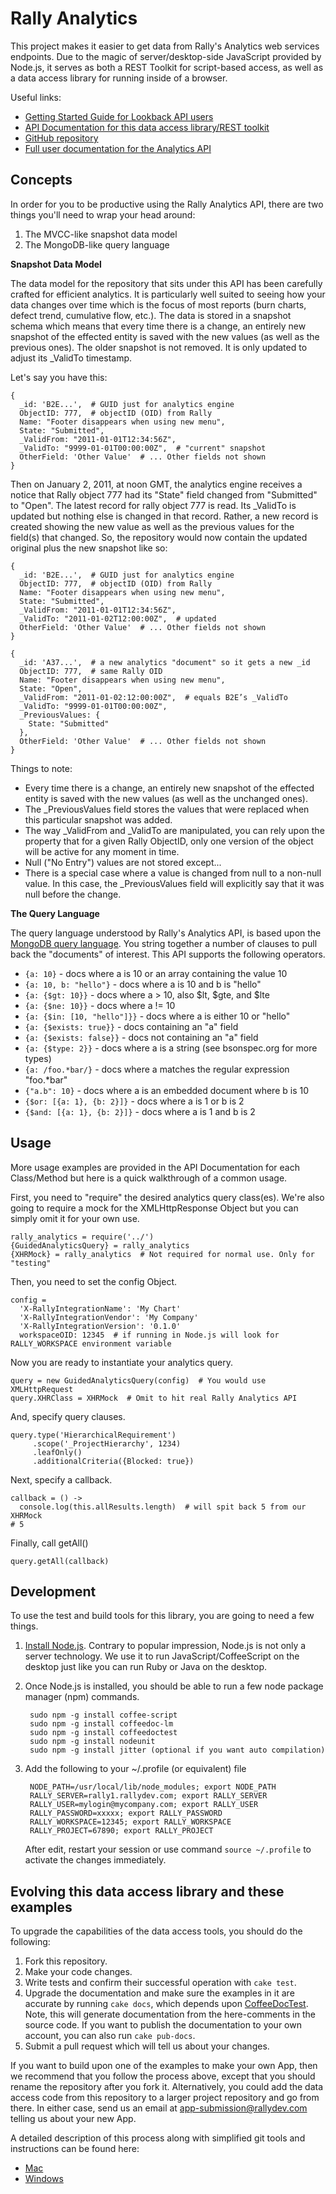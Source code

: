 # Rally Analytics #

This project makes it easier to get data from Rally's Analytics web services endpoints. Due to the magic of server/desktop-side 
JavaScript provided by Node.js, it serves as both a REST Toolkit for script-based access, as well as a data access library for 
running inside of a browser.

Useful links:

* [Getting Started Guide for Lookback API users](http://rally.lumenize.com/rally_analytics/Lookback_API_Getting_Started_Guide.pdf)
* [API Documentation for this data access library/REST toolkit](http://rally.lumenize.com/rally_analytics/docs/index.html)
* [GitHub repository](https://github.com/RallySoftware/rally_analytics)
* [Full user documentation for the Analytics API](http://rally.lumenize.com/rally_analytics/User_Documentation.pdf)

## Concepts ##

In order for you to be productive using the Rally Analytics API, there are two things you'll need to wrap your head around:

1. The MVCC-like snapshot data model
2. The MongoDB-like query language

**Snapshot Data Model**

The data model for the repository that sits under this API has been carefully crafted for efficient analytics. It is particularly 
well suited to seeing how your data changes over time which is the focus of most reports (burn charts, defect trend, cumulative flow, etc.). 
The data is stored in a snapshot schema which means that every time there is a change, an entirely new snapshot of the effected entity is 
saved with the new values (as well as the previous ones). The older snapshot is not removed. It is only updated to adjust its _ValidTo timestamp. 

Let's say you have this:

    {
      _id: 'B2E...',  # GUID just for analytics engine
      ObjectID: 777,  # objectID (OID) from Rally
      Name: "Footer disappears when using new menu",
      State: "Submitted",
      _ValidFrom: "2011-01-01T12:34:56Z",
      _ValidTo: "9999-01-01T00:00:00Z",  # "current" snapshot
      OtherField: 'Other Value'  # ... Other fields not shown
    }

Then on January 2, 2011, at noon GMT, the analytics engine receives a notice that Rally object 777 had its "State" field changed from "Submitted" 
to "Open". The latest record for rally object 777 is read. Its _ValidTo is updated but nothing else is changed in that record. Rather, a new record 
is created showing the new value as well as the previous values for the field(s) that changed. So, the repository would now contain the updated 
original plus the new snapshot like so:

    {
      _id: 'B2E...',  # GUID just for analytics engine
      ObjectID: 777,  # objectID (OID) from Rally
      Name: "Footer disappears when using new menu",
      State: "Submitted",
      _ValidFrom: "2011-01-01T12:34:56Z",  
      _ValidTo: "2011-01-02T12:00:00Z",  # updated
      OtherField: 'Other Value'  # ... Other fields not shown
    }

    {
      _id: 'A37...',  # a new analytics "document" so it gets a new _id
      ObjectID: 777,  # same Rally OID
      Name: "Footer disappears when using new menu",
      State: "Open",
      _ValidFrom: "2011-01-02:12:00:00Z",  # equals B2E’s _ValidTo
      _ValidTo: "9999-01-01T00:00:00Z",    
      _PreviousValues: {
        State: "Submitted"
      },
      OtherField: 'Other Value'  # ... Other fields not shown
    }

Things to note:

* Every time there is a change, an entirely new snapshot of the effected entity is saved with the new values (as well as the unchanged ones).  
* The _PreviousValues field stores the values that were replaced when this particular snapshot was added.
* The way _ValidFrom and _ValidTo are manipulated, you can rely upon the property that for a given Rally ObjectID, only one version of the object 
  will be active for any moment in time.
* Null ("No Entry") values are not stored except...
* There is a special case where a value is changed from null to a non-null value. In this case, the _PreviousValues field will explicitly say 
  that it was null before the change.
  
**The Query Language**

The query language understood by Rally's Analytics API, is based upon the [MongoDB query language](http://www.mongodb.org/display/DOCS/Advanced+Queries).
You string together a number of clauses to pull back the "documents" of interest. This API supports the following operators.

* `{a: 10}` - docs where a is 10 or an array containing the value 10
* `{a: 10, b: "hello"}` - docs where a is 10 and b is "hello"
* `{a: {$gt: 10}}` - docs where a > 10, also $lt, $gte, and $lte   
* `{a: {$ne: 10}}` - docs where a != 10 
* `{a: {$in: [10, "hello"]}}` - docs where a is either 10 or "hello"
* `{a: {$exists: true}}` - docs containing an "a" field
* `{a: {$exists: false}}` - docs not containing an "a" field
* `{a: {$type: 2}}` - docs where a is a string (see bsonspec.org for more types)
* `{a: /foo.*bar/}` - docs where a matches the regular expression "foo.*bar"
* `{"a.b": 10}` - docs where a is an embedded document where b is 10
* `{$or: [{a: 1}, {b: 2}]}` - docs where a is 1 or b is 2
* `{$and: [{a: 1}, {b: 2}]}` - docs where a is 1 and b is 2

## Usage ##

More usage examples are provided in the API Documentation for each Class/Method but here is a quick walkthrough of a common usage.

First, you need to "require" the desired analytics query class(es). We're also going to require a mock
for the XMLHttpResponse Object but you can simply omit it for your own use.

    rally_analytics = require('../')
    {GuidedAnalyticsQuery} = rally_analytics
    {XHRMock} = rally_analytics  # Not required for normal use. Only for "testing"

Then, you need to set the config Object.

    config =
      'X-RallyIntegrationName': 'My Chart'
      'X-RallyIntegrationVendor': 'My Company'
      'X-RallyIntegrationVersion': '0.1.0'
      workspaceOID: 12345  # if running in Node.js will look for RALLY_WORKSPACE environment variable
      
Now you are ready to instantiate your analytics query.
      
    query = new GuidedAnalyticsQuery(config)  # You would use XMLHttpRequest
    query.XHRClass = XHRMock  # Omit to hit real Rally Analytics API
    
And, specify query clauses.

    query.type('HierarchicalRequirement')
         .scope('_ProjectHierarchy', 1234)
         .leafOnly()
         .additionalCriteria({Blocked: true})
    
Next, specify a callback.

    callback = () ->
      console.log(this.allResults.length)  # will spit back 5 from our XHRMock
    # 5

Finally, call getAll()

    query.getAll(callback)
    
## Development ##

To use the test and build tools for this library, you are going to need a few things.

1. [Install Node.js](http://nodejs.org/#download). Contrary to popular impression, Node.js is not only a server 
   technology. We use it to run JavaScript/CoffeeScript on the desktop just like you can run Ruby or Java
   on the desktop.
2. Once Node.js is installed, you should be able to run a few node package manager (npm) commands.
        
        sudo npm -g install coffee-script
        sudo npm -g install coffeedoc-lm
        sudo npm -g install coffeedoctest
        sudo npm -g install nodeunit
        sudo npm -g install jitter (optional if you want auto compilation)
        
3. Add the following to your ~/.profile (or equivalent) file
        
        NODE_PATH=/usr/local/lib/node_modules; export NODE_PATH
        RALLY_SERVER=rally1.rallydev.com; export RALLY_SERVER
        RALLY_USER=mylogin@mycompany.com; export RALLY_USER
        RALLY_PASSWORD=xxxxx; export RALLY_PASSWORD
        RALLY_WORKSPACE=12345; export RALLY_WORKSPACE
        RALLY_PROJECT=67890; export RALLY_PROJECT
        
   After edit, restart your session or use command `source ~/.profile` to activate the changes immediately.

## Evolving this data access library and these examples ##

To upgrade the capabilities of the data access tools, you should do the following:

1. Fork this repository.
2. Make your code changes.
3. Write tests and confirm their successful operation with `cake test`.
4. Upgrade the documentation and make sure the examples in it are accurate by running `cake docs`,
   which depends upon [CoffeeDocTest](https://github.com/lmaccherone/coffeedoctest). Note, this will
   generate documentation from the here-comments in the source code.
   If you want to publish the documentation to your own account, you can also run `cake pub-docs`.
5. Submit a pull request which will tell us about your changes.

If you want to build upon one of the examples to make your own App, then we recommend that you
follow the process above, except that you should rename the repository after you fork it. Alternatively,
you could add the data access code from this repository to a larger project repository and go from there.
In either case, send us an email at [app-submission@rallydev.com](mailto:app-submission@rallydev.com)
telling us about your new App.

A detailed description of this process along with simplified git tools and instructions can be found here:

* [Mac](http://rally.lumenize.com/rally_analytics/Using_GitHub_for_Rally_Apps_Mac.pdf)
* [Windows](http://rally.lumenize.com/rally_analytics/Using_GitHub_for_Rally_Apps_Windows.pdf)





